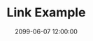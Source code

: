---
layout: none
type: link
title:  "Link Example"
date:   2099-06-07 12:00:00
external_url: https://www.coryd.dev/links/
external_main: https://www.coryd.dev/
external_title: "These things"
tags: [link]
blurb: Example media review
comments:
    id: 
---